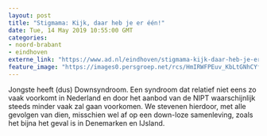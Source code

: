 ```yaml
---
layout: post
title: "Stigmama: Kijk, daar heb je er één!"
date: Tue, 14 May 2019 10:55:00 GMT
categories: 
- noord-brabant 
- eindhoven 
externe_link: "https://www.ad.nl/eindhoven/stigmama-kijk-daar-heb-je-er-een~a910e841/"
feature_image: "https://images0.persgroep.net/rcs/HmIRWFPEuv_KbLtGNhCYft_Sdy8/diocontent/108242038/_fitwidth/400/?appId=21791a8992982cd8da851550a453bd7f&quality=0.7"
---
```


Jongste heeft (dus) Downsyndroom. Een syndroom dat relatief niet eens zo vaak voorkomt in Nederland en door het aanbod van de NIPT waarschijnlijk steeds minder vaak zal gaan voorkomen. We stevenen hierdoor, met alle gevolgen van dien, misschien wel af op een down-loze samenleving, zoals het bijna het geval is in Denemarken en IJsland.
